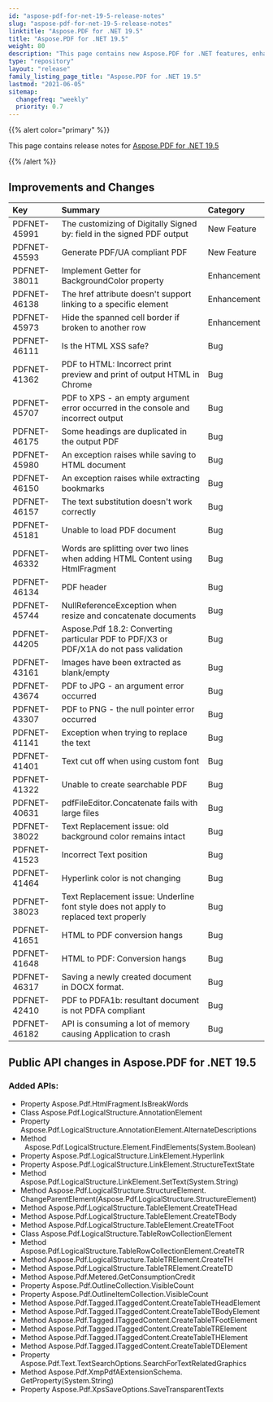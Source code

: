 ```yaml
---
id: "aspose-pdf-for-net-19-5-release-notes"
slug: "aspose-pdf-for-net-19-5-release-notes"
linktitle: "Aspose.PDF for .NET 19.5"
title: "Aspose.PDF for .NET 19.5"
weight: 80
description: "This page contains new Aspose.PDF for .NET features, enhancement, and bug fixes in 2019, version 19.5."
type: "repository"
layout: "release"
family_listing_page_title: "Aspose.PDF for .NET 19.5"
lastmod: "2021-06-05"
sitemap:
  changefreq: "weekly"
  priority: 0.7
---
```


{{% alert color="primary" %}}

This page contains release notes for [Aspose.PDF for .NET 19.5](https://www.nuget.org/packages/Aspose.Pdf/19.5.0)

{{% /alert %}}

## Improvements and Changes 

|**Key**|**Summary**|**Category**|
| :- | :- | :- |
|PDFNET-45991|The customizing of Digitally Signed by: field in the signed PDF output|New Feature|
|PDFNET-45593|Generate PDF/UA compliant PDF|New Feature|
|PDFNET-38011|Implement Getter for BackgroundColor property|Enhancement|
|PDFNET-46138|The href attribute doesn't support linking to a specific element|Enhancement|
|PDFNET-45973|Hide the spanned cell border if broken to another row|Enhancement|
|PDFNET-46111|Is the HTML XSS safe?|Bug|
|PDFNET-41362|PDF to HTML: Incorrect print preview and print of output HTML in Chrome|Bug|
|PDFNET-45707|PDF to XPS - an empty argument error occurred in the console and incorrect output|Bug|
|PDFNET-46175|Some headings are duplicated in the output PDF|Bug|
|PDFNET-45980|An exception raises while saving to HTML document|Bug|
|PDFNET-46150|An exception raises while extracting bookmarks|Bug|
|PDFNET-46157|The text substitution doesn't work correctly|Bug|
|PDFNET-45181|Unable to load PDF document|Bug|
|PDFNET-46332|Words are splitting over two lines when adding HTML Content using HtmlFragment|Bug|
|PDFNET-46134|PDF header|Bug|
|PDFNET-45744|NullReferenceException when resize and concatenate documents|Bug|
|PDFNET-44205|Aspose.Pdf 18.2: Converting particular PDF to PDF/X3 or PDF/X1A do not pass validation|Bug|
|PDFNET-43161|Images have been extracted as blank/empty|Bug|
|PDFNET-43674|PDF to JPG - an argument error occurred|Bug|
|PDFNET-43307|PDF to PNG - the null pointer error occurred|Bug|
|PDFNET-41141|Exception when trying to replace the text|Bug|
|PDFNET-41401|Text cut off when using custom font|Bug|
|PDFNET-41322|Unable to create searchable PDF|Bug|
|PDFNET-40631|pdfFileEditor.Concatenate fails with large files|Bug|
|PDFNET-38022|Text Replacement issue: old background color remains intact|Bug|
|PDFNET-41523|Incorrect Text position|Bug|
|PDFNET-41464|Hyperlink color is not changing|Bug|
|PDFNET-38023|Text Replacement issue: Underline font style does not apply to replaced text properly|Bug|
|PDFNET-41651|HTML to PDF conversion hangs|Bug|
|PDFNET-41648|HTML to PDF: Conversion hangs|Bug|
|PDFNET-46317|Saving a newly created document in DOCX format.|Bug|
|PDFNET-42410|PDF to PDFA1b: resultant document is not PDFA compliant|Bug|
|PDFNET-46182|API is consuming a lot of memory causing Application to crash|Bug|

## Public API changes in Aspose.PDF for .NET 19.5

### Added APIs:

- Property Aspose.Pdf.HtmlFragment.IsBreakWords
- Class Aspose.Pdf.LogicalStructure.AnnotationElement
- Property Aspose.Pdf.LogicalStructure.AnnotationElement.AlternateDescriptions
- Method   Aspose.Pdf.LogicalStructure.Element.FindElements<T>(System.Boolean)
- Property Aspose.Pdf.LogicalStructure.LinkElement.Hyperlink
- Property Aspose.Pdf.LogicalStructure.LinkElement.StructureTextState
- Method Aspose.Pdf.LogicalStructure.LinkElement.SetText(System.String)
- Method Aspose.Pdf.LogicalStructure.StructureElement.<br/>ChangeParentElement(Aspose.Pdf.LogicalStructure.StructureElement)
- Method Aspose.Pdf.LogicalStructure.TableElement.CreateTHead
- Method Aspose.Pdf.LogicalStructure.TableElement.CreateTBody
- Method Aspose.Pdf.LogicalStructure.TableElement.CreateTFoot
- Class Aspose.Pdf.LogicalStructure.TableRowCollectionElement
- Method Aspose.Pdf.LogicalStructure.TableRowCollectionElement.CreateTR
- Method Aspose.Pdf.LogicalStructure.TableTRElement.CreateTH
- Method Aspose.Pdf.LogicalStructure.TableTRElement.CreateTD
- Method Aspose.Pdf.Metered.GetConsumptionCredit
- Property Aspose.Pdf.OutlineCollection.VisibleCount
- Property Aspose.Pdf.OutlineItemCollection.VisibleCount
- Method Aspose.Pdf.Tagged.ITaggedContent.CreateTableTHeadElement
- Method Aspose.Pdf.Tagged.ITaggedContent.CreateTableTBodyElement
- Method Aspose.Pdf.Tagged.ITaggedContent.CreateTableTFootElement
- Method Aspose.Pdf.Tagged.ITaggedContent.CreateTableTRElement
- Method Aspose.Pdf.Tagged.ITaggedContent.CreateTableTHElement
- Method Aspose.Pdf.Tagged.ITaggedContent.CreateTableTDElement
- Property Aspose.Pdf.Text.TextSearchOptions.SearchForTextRelatedGraphics
- Method Aspose.Pdf.XmpPdfAExtensionSchema.<br/>GetProperty(System.String)                                                      
- Property Aspose.Pdf.XpsSaveOptions.SaveTransparentTexts

